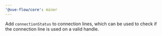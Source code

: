```yaml
---
'@vue-flow/core': minor
---
```


Add `connectionStatus` to connection lines, which can be used to check if the connection line is used on a valid handle.

